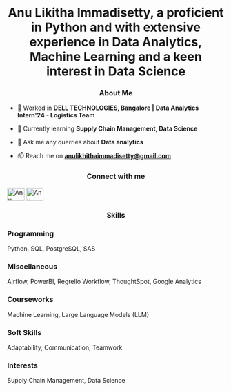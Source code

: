 <h1 align="center">Anu Likitha Immadisetty, a proficient in Python and with extensive experience in Data Analytics, Machine Learning and a keen interest in Data Science </h1>

<h3 align="center">About Me</h3>

- 🔭 Worked in **DELL TECHNOLOGIES, Bangalore | Data Analytics Intern'24 - Logistics Team**

- 🌱 Currently learning **Supply Chain Management, Data Science**

- 💬 Ask me any querries about **Data analytics**

- 📫 Reach me on **anulikhithaimmadisetty@gmail.com**

<h3 align="center">Connect with me</h3>
<p align="left">
<a href="https://www.linkedin.com/in/anulikitha-immadisetty/" target="blank"><img align="center" src="https://raw.githubusercontent.com/rahuldkjain/github-profile-readme-generator/master/src/images/icons/Social/linked-in-alt.svg" alt="Anu Likitha Immadisetty" height="30" width="40" /></a>
<a href="https://github.com/anulikitha-immadisetty" target="blank"><img align="center" src="https://raw.githubusercontent.com/rahuldkjain/github-profile-readme-generator/master/src/images/icons/Social/github.svg" alt="Anu Likitha Immadisetty" height="30" width="40" /></a>
</p>

<h3 align="center">Skills</h3>

<h3 align="left">Programming</h3>
<p align="left"> 
  Python, SQL, PostgreSQL, SAS
</p>

<h3 align="left">Miscellaneous</h3>
<p align="left"> 
  Airflow, PowerBI, Regrello Workflow, ThoughtSpot, Google Analytics
</p>

<h3 align="left">Courseworks</h3>
<p align="left"> 
  Machine Learning, Large Language Models (LLM)
</p>

<h3 align="left">Soft Skills</h3>
<p align="left"> 
  Adaptability, Communication, Teamwork
</p>

<h3 align="left">Interests</h3>
<p align="left"> 
  Supply Chain Management, Data Science
</p>

